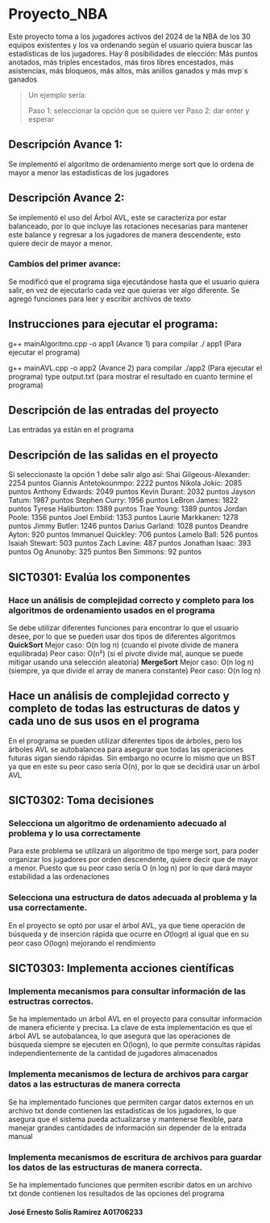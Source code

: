 # Proyecto_NBA

Este proyecto toma a los jugadores activos del 2024 de la NBA de los 30 equipos existentes y los va ordenando según el usuario quiera buscar las estadísticas de los jugadores. 
Hay 8 posibilidades de elección: Más puntos anotados, más triples encestados, más tiros libres encestados, más asistencias, más bloqueos, más altos, más anillos ganados y más mvp´s ganados  
> Un ejemplo sería:
>
> Paso 1: seleccionar la opción que se quiere ver
> Paso 2: dar enter y esperar

## Descripción Avance 1:
Se implementó el algoritmo de ordenamiento merge sort que lo ordena de mayor a menor las estadisticas de los jugadores
## Descripción Avance 2:
Se implementó el uso del Árbol AVL, este se caracteriza por estar balanceado, por lo que incluye las rotaciones necesarias para mantener este balance y regresar a los jugadores de manera descendente, esto quiere decir de mayor a menor.

### Cambios del primer avance:
Se modificó que el programa siga ejecutándose hasta que el usuario quiera salir, en vez de ejecutarlo cada vez que quieras ver algo diferente.
Se agregó funciones para leer y escribir archivos de texto

## Instrucciones para ejecutar el programa:
g++ mainAlgoritmo.cpp -o app1 (Avance 1) para compilar
./ app1 (Para ejecutar el programa)

g++ mainAVL.cpp -o app2 (Avance 2) para compilar
./app2 (Para ejecutar el programa)
type output.txt (para mostrar el resultado en cuanto termine el programa) 

## Descripción de las entradas del proyecto
Las entradas ya están en el programa

## Descripción de las salidas en el proyecto 
Si seleccionaste la opción 1 debe salir algo así:
Shai Gilgeous-Alexander: 2254 puntos
Giannis Antetokounmpo: 2222 puntos
Nikola Jokic: 2085 puntos
Anthony Edwards: 2049 puntos
Kevin Durant: 2032 puntos
Jayson Tatum: 1987 puntos
Stephen Curry: 1956 puntos
LeBron James: 1822 puntos
Tyrese Haliburton: 1389 puntos
Trae Young: 1389 puntos
Jordan Poole: 1356 puntos
Joel Embiid: 1353 puntos
Laurie Markkanen: 1278 puntos
Jimmy Butler: 1246 puntos
Darius Garland: 1028 puntos
Deandre Ayton: 920 puntos
Immanuel Quickley: 706 puntos
Lamelo Ball: 526 puntos
Isaiah Stewart: 503 puntos
Zach Lavine: 487 puntos
Jonathan Isaac: 393 puntos
Og Anunoby: 325 puntos
Ben Simmons: 92 puntos

## SICT0301: Evalúa los componentes
### Hace un análisis de complejidad correcto y completo para los algoritmos de ordenamiento usados en el programa
Se debe utilizar diferentes funciones para encontrar lo que el usuario desee, por lo que se pueden usar dos tipos de diferentes algoritmos 
**QuickSort**
Mejor caso: O(n log n) (cuando el pivote divide de manera equilibrada)
Peor caso: O(n²) (si el pivote divide mal, aunque se puede mitigar usando una selección aleatoria)
**MergeSort**
Mejor caso: O(n log n) (siempre, ya que divide el array de manera constante)
Peor caso: O(n log n)

## Hace un análisis de complejidad correcto y completo de todas las estructuras de datos y cada uno de sus usos en el programa
En el programa se pueden utilizar diferentes tipos de árboles, pero los árboles AVL se autobalancea para asegurar que todas las operaciones futuras sigan siendo rápidas. Sin embargo no ocurre lo mismo que un BST ya que en este su peor caso sería O(n), por lo que se decidirá usar un árbol AVL
## SICT0302: Toma decisiones
### Selecciona un algoritmo de ordenamiento adecuado al problema y lo usa correctamente
Para este problema se utilizará un algoritmo de tipo merge sort, para poder organizar los jugadores por orden descendente, quiere decir que de mayor a menor.
Puesto que su peor caso sería O (n log n) por lo que dará mayor estabilidad a las ordenaciones

### Selecciona una estructura de datos adecuada al problema y la usa correctamente.
En el proyecto se optó por usar el árbol AVL, ya que tiene operación de búsqueda y de inserción rápida que ocurre en 𝑂(log⁡𝑛) al igual que en su peor caso O(logn) mejorando el rendimiento


## SICT0303: Implementa acciones científicas
### Implementa mecanismos para consultar información de las estructras correctos.
Se ha implementado un árbol AVL en el proyecto para consultar información de manera eficiente y precisa. La clave de esta implementación es que el árbol AVL se autobalancea, lo que asegura que las operaciones de búsqueda siempre se ejecuten en  O(logn), lo que permite consultas rápidas independientemente de la cantidad de jugadores almacenados

### Implementa mecanismos de lectura de archivos para cargar datos a las estructuras de manera correcta
Se ha implementado funciones que permiten cargar datos externos en un archivo txt donde contienen las estadisticas de los jugadores, lo que asegura que el sistema pueda actualizarse y mantenerse flexible,  para manejar grandes cantidades de información sin depender de la entrada manual

### Implementa mecanismos de escritura de archivos para guardar los datos de las estructuras de manera correcta.
Se ha implementado funciones que permiten escribir datos en un archivo txt donde contienen los resultados de las opciones del programa
#### José Ernesto Solís Ramírez A01706233

